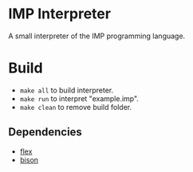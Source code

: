 # IMP Interpreter

A small interpreter of the IMP programming language.

# Build

- `make all` to build interpreter.
- `make run` to interpret "example.imp".
- `make clean` to remove build folder.

## Dependencies

- [flex](https://github.com/westes/flex)
- [bison](https://www.gnu.org/software/bison)